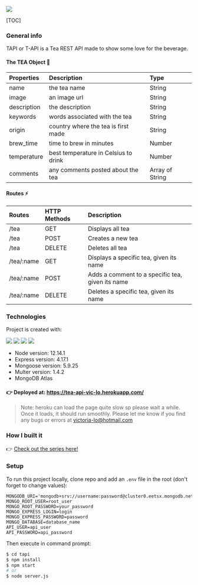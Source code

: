 <img src="https://github.com/victoria-lo/TAPI/blob/master/uploads/tea.gif?raw=true">

[TOC]

### General info

TAPI or T-API is a Tea REST API made to show some love for the beverage.

#### The TEA Object 🍵

<!-- prettier-ignore -->
| Properties  | Description                          | Type            |
|:------------|:-------------------------------------|:----------------|
| name        | the tea name                         | String          |
| image       | an image url                         | String          |
| description | the description                      | String          |
| keywords    | words associated with the tea        | String          |
| origin      | country where the tea is first made  | String          |
| brew_time   | time to brew in minutes              | Number          |
| temperature | best temperature in Celsius to drink | Number          |
| comments    | any comments posted about the tea    | Array of String |

#### Routes ⚡

<!-- prettier-ignore -->
| Routes     | HTTP Methods | Description                                      |
|:-----------|:-------------|:-------------------------------------------------|
| /tea       | GET          | Displays all tea                                 |
| /tea       | POST         | Creates a new tea                                |
| /tea       | DELETE       | Deletes all tea                                  |
| /tea/:name | GET          | Displays a specific tea, given its name          |
| /tea/:name | POST         | Adds a comment to a specific tea, given its name |
| /tea/:name | DELETE       | Deletes a specific tea, given its name           |

### Technologies

Project is created with:

<p>
<img src="https://img.shields.io/badge/-MongoDB%20-1AA121?style=for-the-badge&logo=mongodb&logoColor=green">
<img src="https://img.shields.io/badge/-Expressjs%20-%23323330?style=for-the-badge&logo=express">
<img src="https://img.shields.io/badge/react%20-%2320232a.svg?&style=for-the-badge&logo=react" >   
<img src="https://img.shields.io/badge/-Nodejs%20-%23323330?style=for-the-badge&logo=Node.js&logoColor=green">
</p>

- Node version: 12.14.1
- Express version: 4.17.1
- Mongoose version: 5.9.25
- Multer version: 1.4.2
- MongoDB Atlas

#### 👉 Deployed at: https://tea-api-vic-lo.herokuapp.com/

> Note: heroku can load the page quite slow sp please wait a while. Once it loads, it should run smoothly. Please let me know if you find any bugs or errors at victoria-lo@hotmail.com

### How I built it

👉 [Check out the series here!](https://hashnode.com/series/lets-build-a-nodejs-rest-api-ckcov1aob00dcfms19o5g2x42)

### Setup

To run this project locally, clone repo and add an `.env` file in the root (don't forget to change values):

```dotenv
MONGODB_URI='mongodb+srv://username:password@cluster0.eetsx.mongodb.net/database_name'
MONGO_ROOT_USER=root_user
MONGO_ROOT_PASSWORD=your_password
MONGO_EXPRESS_LOGIN=login
MONGO_EXPRESS_PASSWORD=password
MONGO_DATABASE=database_name
API_USER=api_user
API_PASSWORD=api_password
```

Then execute in command prompt:

```bash
$ cd tapi
$ npm install
$ npm start
# or
$ node server.js
```
